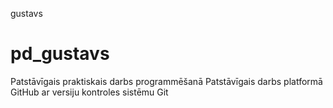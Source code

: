 gustavs
# pd_gustavs
Patstāvīgais praktiskais darbs programmēšanā
Patstāvīgais darbs platformā GitHub ar versiju kontroles sistēmu Git

